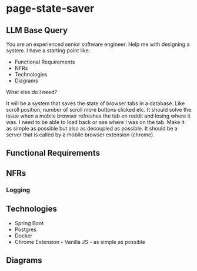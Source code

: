 # page-state-saver

## LLM Base Query

You are an experienced senior software engineer. Help me with designing a system. I have a starting point like:

- Functional Requirements
- NFRs
- Technologies
- Diagrams

What else do I need?

It will be a system that saves the state of browser tabs in a database. Like scroll position, number of scroll more buttons clicked etc. It should solve the issue when a mobile browser refreshes the tab on reddit and losing where it was. I need to be able to load back or see where I was on the tab. Make it as simple as possible but also as decoupled as possible. It should be a server that is called by a mobile browser extension (chrome). 

## Functional Requirements
## NFRs
### Logging
## Technologies
- Spring Boot
- Postgres
- Docker
- Chrome Extension - Vanilla JS - as simple as possible
## Diagrams
